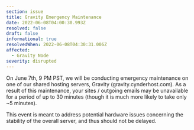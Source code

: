```yaml
---
section: issue
title: Gravity Emergency Maintenance
date: 2022-06-08T04:00:30.993Z
resolved: false
draft: false
informational: true
resolvedWhen: 2022-06-08T04:30:31.006Z
affected:
  - Gravity Node
severity: disrupted
---
```

On June 7th, 9 PM PST, we will be conducting emergency maintenance on one of our shared hosting servers, Gravity (gravity.cynderhost.com). As a result of this maintenance, your sites / outgoing emails may be unavailable for a period of up to 30 minutes (though it is much more likely to take only ~5 minutes).

This event is meant to address potential hardware issues concerning the stability of the overall server, and thus should not be delayed.